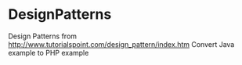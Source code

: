 # DesignPatterns

Design Patterns from http://www.tutorialspoint.com/design_pattern/index.htm Convert Java example to PHP example
